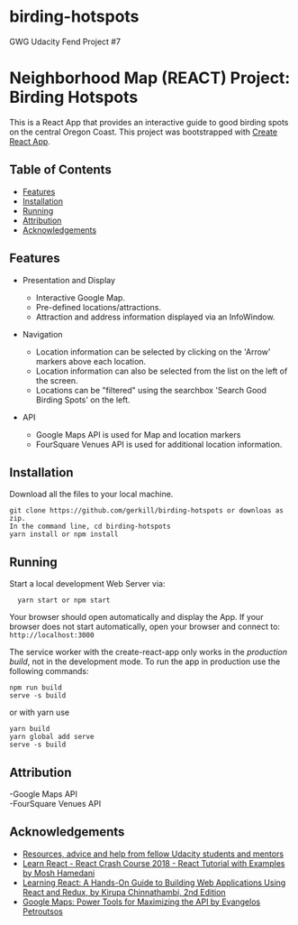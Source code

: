 # birding-hotspots
GWG Udacity Fend Project #7

# Neighborhood Map (REACT) Project: Birding Hotspots

This is a React App that provides an interactive guide to good birding spots on the central Oregon Coast.
This project was bootstrapped with [Create React App](https://github.com/facebookincubator/create-react-app).

## Table of Contents

* [Features](#features)
* [Installation](#installation)
* [Running](#running)
* [Attribution](#attribution)
* [Acknowledgements](#acknowledgements)


## Features

- Presentation and Display
  - Interactive Google Map.
  - Pre-defined locations/attractions.
  - Attraction and address information displayed via an InfoWindow.


- Navigation
  - Location information can be selected by clicking on the 'Arrow' markers above each location.
  - Location information can also be selected from the list on the left of the screen.
  - Locations can be "filtered" using the searchbox 'Search Good Birding Spots' on the left.

- API
  - Google Maps API is used for Map and location markers
  - FourSquare Venues API is used for additional location information.

## Installation

Download all the files to your local machine.
```
git clone https://github.com/gerkill/birding-hotspots or downloas as zip.
In the command line, cd birding-hotspots
yarn install or npm install
```

## Running

Start a local development Web Server via:
```
  yarn start or npm start
```
Your browser should open automatically and display the App.
If your browser does not start automatically, open your browser and connect to: ```http://localhost:3000```

The service worker with the create-react-app only works in the *production build*, not in the development mode.
To run the app in production use the following commands:
```
npm run build
serve -s build
```
or with yarn use
```
yarn build
yarn global add serve
serve -s build
```



## Attribution

-Google Maps API<br>
-FourSquare Venues API

## Acknowledgements

* [Resources, advice and help from fellow Udacity students and mentors](https://www.diigo.com/outliner/fkkuvb/Udacity-Neighborhood-Map-Project-(project-%237)?key=25wgqnwals)
* [Learn React - React Crash Course 2018 - React Tutorial with Examples by Mosh Hamedani](https://youtu.be/Ke90Tje7VS0)
* [Learning React: A Hands-On Guide to Building Web Applications Using React and Redux, by Kirupa Chinnathambi, 2nd Edition](https://www.amazon.com/Learning-React-Hands-Building-Applications/dp/013484355X/ref=sr_1_4?ie=UTF8&qid=1537308172&sr=8-4&keywords=learning+react)
* [Google Maps: Power Tools for Maximizing the API by Evangelos Petroutsos](https://www.amazon.com/gp/product/0071823026/ref=dbs_a_def_rwt_bibl_vppi_i0)

